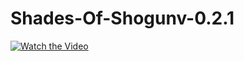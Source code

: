 # Shades-Of-Shogunv-0.2.1
[![Watch the Video](https://img.youtube.com/vi/dvCVrHWUW3s/0.jpg)](https://youtu.be/dvCVrHWUW3s)

